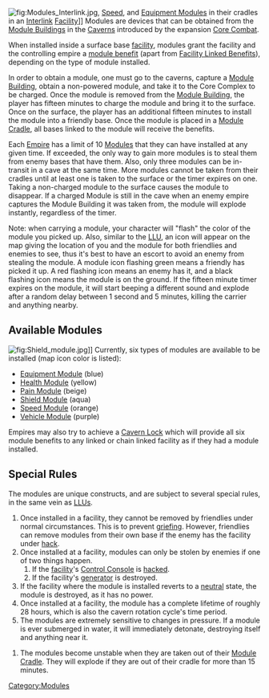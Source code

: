 ![](Modules_Interlink.jpg "fig:Modules_Interlink.jpg"),
[Speed](Speed_Module "wikilink"), and [Equipment
Modules](Equipment_Module "wikilink") in their cradles in an
[Interlink](Interlink "wikilink") [Facility](Facility "wikilink")\]\]
Modules are devices that can be obtained from the [Module
Buildings](Module_Building "wikilink") in the
[Caverns](Caverns "wikilink") introduced by the expansion [Core
Combat](Core_Combat "wikilink").

When installed inside a surface base [facility](facilities "wikilink"),
modules grant the facility and the controlling empire a [module
benefit](module_benefit "wikilink") (apart from [Facility Linked
Benefits](Facility_Linked_Benefit "wikilink")), depending on the type of
module installed.

In order to obtain a module, one must go to the caverns, capture a
[Module Building](Module_Building "wikilink"), obtain a non-powered
module, and take it to the Core Complex to be charged. Once the module
is removed from the [Module Building](Module_Building "wikilink"), the
player has fifteen minutes to charge the module and bring it to the
surface. Once on the surface, the player has an additional fifteen
minutes to install the module into a friendly base. Once the module is
placed in a [Module Cradle](Module_Cradle "wikilink"), all bases linked
to the module will receive the benefits.

Each [Empire](Empire "wikilink") has a limit of 10
[Modules](Modules "wikilink") that they can have installed at any given
time. If exceeded, the only way to gain more modules is to steal them
from enemy bases that have them. Also, only three modules can be
in-transit in a cave at the same time. More modules cannot be taken from
their cradles until at least one is taken to the surface or the timer
expires on one. Taking a non-charged module to the surface causes the
module to disappear. If a charged Module is still in the cave when an
enemy empire captures the Module Building it was taken from, the module
will explode instantly, regardless of the timer.

Note: when carrying a module, your character will "flash" the color of
the module you picked up. Also, similar to the [LLU](LLU "wikilink"), an
icon will appear on the map giving the location of you and the module
for both friendlies and enemies to see, thus it's best to have an escort
to avoid an enemy from stealing the module. A module icon flashing green
means a friendly has picked it up. A red flashing icon means an enemy
has it, and a black flashing icon means the module is on the ground. If
the fifteen minute timer expires on the module, it will start beeping a
different sound and explode after a random delay between 1 second and 5
minutes, killing the carrier and anything nearby.

## Available Modules

![](Shield_module.jpg "fig:Shield_module.jpg")\]\] Currently, six types
of modules are available to be installed (map icon color is listed):

-   [Equipment Module](Equipment_Module "wikilink") (blue)
-   [Health Module](Health_Module "wikilink") (yellow)
-   [Pain Module](Pain_Module "wikilink") (beige)
-   [Shield Module](Shield_Module "wikilink") (aqua)
-   [Speed Module](Speed_Module "wikilink") (orange)
-   [Vehicle Module](Vehicle_Module "wikilink") (purple)

Empires may also try to achieve a [Cavern Lock](Cavern_Lock "wikilink")
which will provide all six module benefits to any linked or chain linked
facility as if they had a module installed.

## Special Rules

The modules are unique constructs, and are subject to several special
rules, in the same vein as [LLUs](LLU "wikilink").

1.  Once installed in a facility, they cannot be removed by friendlies
    under normal circumstances. This is to prevent
    [griefing](Grief_points "wikilink"). However, friendlies can remove
    modules from their own base if the enemy has the facility under
    [hack](hack "wikilink").
2.  Once installed at a facility, modules can only be stolen by enemies
    if one of two things happen.
    1.  If the [facility](facility "wikilink")'s [Control
        Console](Control_Console "wikilink") is
        [hacked](Hack "wikilink").
    2.  If the facility's [generator](generator "wikilink") is
        destroyed.
3.  If the facility where the module is installed reverts to a
    [neutral](neutral "wikilink") state, the module is destroyed, as it
    has no power.
4.  Once installed at a facility, the module has a complete lifetime of
    roughly 28 hours, which is also the cavern rotation cycle's time
    period.
5.  The modules are extremely sensitive to changes in pressure. If a
    module is ever submerged in water, it will immediately detonate,
    destroying itself and anything near it.

<!-- -->

1.  The modules become unstable when they are taken out of their [Module
    Cradle](Module_Cradle "wikilink"). They will explode if they are out
    of their cradle for more than 15 minutes.

[Category:Modules](Category:Modules "wikilink")
